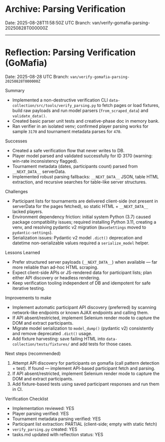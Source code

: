 # Archive: Parsing Verification

Date: 2025-08-28T11:58:50Z UTC
Branch: van/verify-gomafia-parsing-20250828T000000Z

---

# Reflection: Parsing Verification (GoMafia)

Date: 2025-08-28 UTC
Branch: `van/verify-gomafia-parsing-20250828T000000Z`

Summary
- Implemented a non-destructive verification CLI `data-collection/src/tools/verify_parsing.py` to fetch pages or load fixtures, build raw payloads and run model parsers (`from_scraped_data`) and `validate_data()`.
- Created basic parser unit tests and creative-phase doc in memory bank.
- Ran verifier in an isolated venv; confirmed player parsing works for sample `3170` and tournament metadata parses for `470`.

Successes
- Created a safe verification flow that never writes to DB.
- Player model parsed and validated successfully for ID 3170 (warning: win-rate inconsistency flagged).
- Tournament metadata (dates, participants count) parsed from `__NEXT_DATA__` serverData.
- Implemented robust parsing fallbacks: `__NEXT_DATA__` JSON, table HTML extraction, and recursive searches for table-like server structures.

Challenges
- Participant lists for tournaments are delivered client-side (not present in serverData for the pages fetched), so static HTML + `__NEXT_DATA__` lacked players.
- Environment dependency friction: initial system Python (3.7) caused package compatibility issues; required installing Python 3.11, creating a venv, and resolving pydantic v2 migration (`BaseSettings` moved to `pydantic-settings`).
- Serialization issues: Pydantic v2 model `.dict()` deprecation and datetime non-serializable values required a `serialize_model` helper.

Lessons Learned
- Prefer structured server payloads (`__NEXT_DATA__`) when available — far more reliable than ad-hoc HTML scraping.
- Expect client-side APIs or JS-rendered data for participant lists; plan either API discovery or headless rendering.
- Keep verification tooling independent of DB and idempotent for safe iterative testing.

Improvements to make
- Implement automatic participant API discovery (preferred) by scanning network-like endpoints or known AJAX endpoints and calling them.
- If API absent/restricted, implement Selenium render mode to capture the DOM and extract participants.
- Migrate model serialization to `model_dump()` (pydantic v2) consistently and remove deprecated `.dict()` usage.
- Add fixture harvesting: save failing HTML into `data-collection/tests/fixtures/` and add tests for those cases.

Next steps (recommended)
1. Attempt API discovery for participants on gomafia (call pattern detection + test). If found — implement API-based participant fetch and parsing.
2. If API absent/restricted, implement Selenium render mode to capture the DOM and extract participants.
3. Add fixture-based tests using saved participant responses and run them in CI.

Verification Checklist
- Implementation reviewed: YES
- Player parsing verified: YES
- Tournament metadata parsing verified: YES
- Participant list extraction: PARTIAL (client-side; empty with static fetch)
- `verify_parsing.py` created: YES
- tasks.md updated with reflection status: YES

